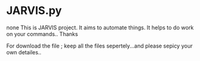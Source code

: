 # JARVIS.py
none
This is JARVIS project. It aims to automate things. It helps to do work on your commands..
Thanks

For download the file ;
keep all the files sepertely...and please sepicy your own detailes..
